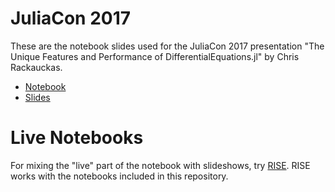 # JuliaCon 2017

These are the notebook slides used for the JuliaCon 2017 presentation "The Unique Features and Performance of DifferentialEquations.jl" by Chris Rackauckas.

- [Notebook](http://nbviewer.jupyter.org/github/JuliaDiffEq/JuliaCon2017/blob/master/Notebooks/DiffEqJuliaCon2017.ipynb)
- [Slides](http://juliadiffeq.org/JuliaCon2017/Slides/DiffEqJuliaCon2017)

# Live Notebooks

For mixing the "live" part of the notebook with slideshows, try [RISE](https://github.com/damianavila/RISE).
RISE works with the notebooks included in this repository.
